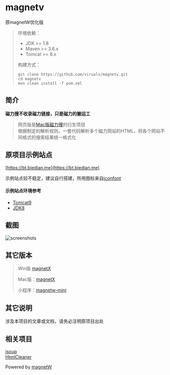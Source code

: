 # magnetv

原magnetW优化版


> 环境依赖：
> - JDK >= 1.8
> - Maven >= 3.6.x
> - Tomcat >= 8.x
>
> 构建方式：
> ```shell
> git clone https://github.com/virualv/magnetv.git
> cd magnetv
> mvn clean install -f pom.xml
> ```

## 简介
__磁力搜不收录磁力链接，只是磁力的搬运工__  
>
>网页版是[Mac版磁力搜](https://github.com/youusername/magnetX)的衍生项目  
>根据制定的解析规则，一套代码解析多个磁力网站的HTML，将各个网站不同格式的搜索结果统一格式化

## 原项目示例站点
[https://bt.biedian.me](https://bt.biedian.me)

示例站点较不稳定，建议自行搭建，所用图标来自[iconfont](https://www.iconfont.cn)  

#### 示例站点环境参考
* [Tomcat9](https://tomcat.apache.org/download-90.cgi)
* [JDK8](https://www.oracle.com/technetwork/java/javase/downloads/jdk8-downloads-2133151.html)


## 截图
![screenshots](screenshots/5.gif)

## 其它版本
> Win版 [magnetX](https://github.com/xiandanin/magnetW)
>
> Mac版：[magnetX](https://github.com/youusername/magnetX)
> 
> 小程序：[magnetw-mini](https://github.com/dengyuhan/magnetw-mini)

## 其它说明
涉及本项目的文章或文档，请务必注明原项目出处

## 相关项目
[jsoup](https://github.com/jhy/jsoup)  
[HtmlCleaner](https://mvnrepository.com/artifact/net.sourceforge.htmlcleaner/htmlcleaner)

Powered by [magnetW](https://github.com/dengyuhan/magnetW)
